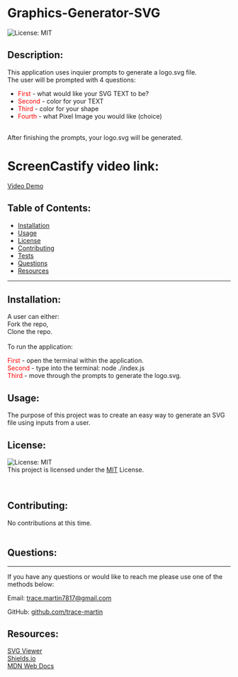 
  # Graphics-Generator-SVG

  ![License: MIT](https://img.shields.io/badge/License-MIT-green.svg)
  
  ## Description:

  This application uses inquier prompts to generate a logo.svg file.<br>
  The user will be prompted with 4 questions:<br>
  * <span style="color:red;">First </span>- what would like your SVG TEXT to be?
  * <span style="color:red;">Second </span>- color for your TEXT
  * <span style="color:red;">Third </span>- color for your shape
  * <span style="color:red;">Fourth </span>- what Pixel Image you would like (choice) <br><br>
  
  After finishing the prompts, your logo.svg will be generated.

  # ScreenCastify video link:
  [Video Demo](https://drive.google.com/file/d/1myK164wnZ3viVdwklIMTNPRnTWOL-nwI/view)

  ## Table of Contents:

  - [Installation](#installation)
  - [Usage](#usage)
  - [License](#license)
  - [Contributing](#contributing)
  - [Tests](#tests)
  - [Questions](#questions)
  - [Resources](#resources)
  <hr>
  
  ## Installation:

  A user can either:
  <br>
  Fork the repo,<br>
  Clone the repo.
  <br><br>
  To run the application: <br>
  
  <span style="color:red;">First</span> - open the terminal within the application.<br>
  <span style="color:red;">Second </span>- type into the terminal: node ./index.js<br>
  <span style="color:red;">Third</span> - move through the prompts to generate the logo.svg.
  ## Usage:

  The purpose of this project was to create an easy way to generate an SVG file using inputs from a user.

  ## License:

  ![License: MIT](https://img.shields.io/badge/License-MIT-green.svg)
  <br>
  This project is licensed under the <a href="https://opensource.org/license/mit/">MIT</a> License.

<br>

  ## Contributing:

  No contributions at this time.
<br><br>
  ## Questions:
  <hr>

  If you have any questions or would like to reach me please use one of the methods below:

  Email: trace.martin7817@gmail.com

  GitHub: [github.com/trace-martin](https://github.com/trace-martin)

  ## Resources:
  
  [SVG Viewer](https://www.svgviewer.dev/)
  <br>
  [Shields.io](https://shields.io/)
  <br>
  [MDN Web Docs](https://developer.mozilla.org/en-US/docs/Web/SVG/Tutorial)